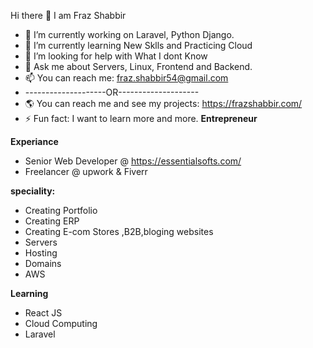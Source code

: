 Hi there 👋 I am Fraz Shabbir

- 🔭 I’m currently working on Laravel, Python Django.
- 🌱 I’m currently learning New Sklls and Practicing Cloud
- 🤔 I’m looking for help with What I dont Know
- 💬 Ask me about Servers, Linux, Frontend and Backend.
- 📫 You can reach me: fraz.shabbir54@gmail.com
- --------------------OR--------------------
- 🌎  You can reach me and see my projects: https://frazshabbir.com/
- ⚡ Fun fact: I want to learn more and more.
**Entrepreneur**

**Experiance**
- Senior Web Developer @ https://essentialsofts.com/
- Freelancer @ upwork & Fiverr


**speciality:**
 - Creating Portfolio
 - Creating ERP
 - Creating E-com Stores ,B2B,bloging websites
 - Servers
 - Hosting
 - Domains
 - AWS
 
**Learning**
 - React JS
 - Cloud Computing
 - Laravel


